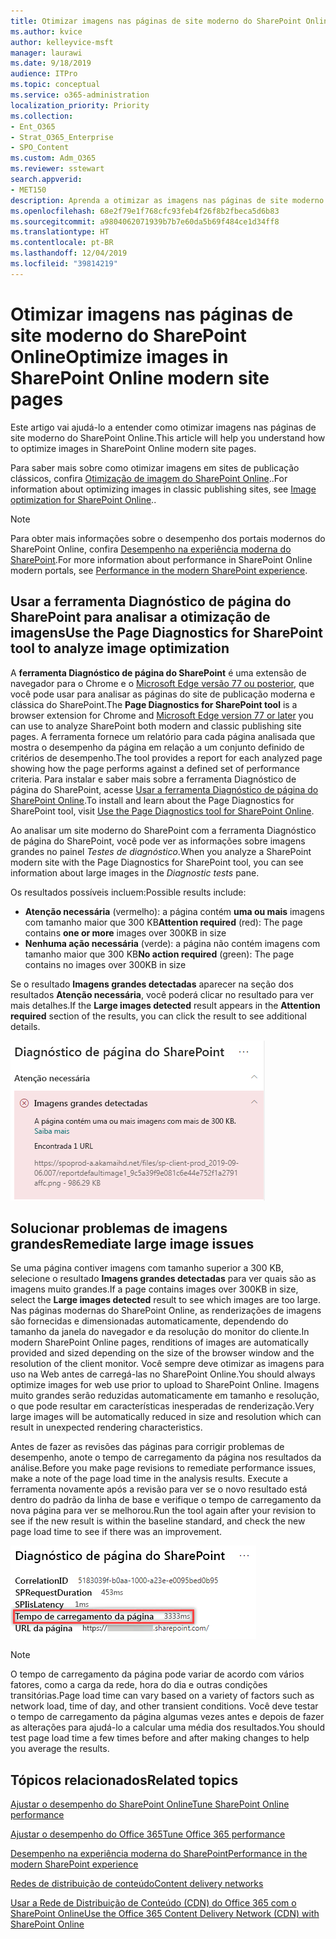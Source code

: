```yaml
---
title: Otimizar imagens nas páginas de site moderno do SharePoint Online
ms.author: kvice
author: kelleyvice-msft
manager: laurawi
ms.date: 9/18/2019
audience: ITPro
ms.topic: conceptual
ms.service: o365-administration
localization_priority: Priority
ms.collection:
- Ent_O365
- Strat_O365_Enterprise
- SPO_Content
ms.custom: Adm_O365
ms.reviewer: sstewart
search.appverid:
- MET150
description: Aprenda a otimizar as imagens nas páginas de site moderno do SharePoint Online.
ms.openlocfilehash: 68e2f79e1f768cfc93feb4f26f8b2fbeca5d6b83
ms.sourcegitcommit: a9804062071939b7b7e60da5b69f484ce1d34ff8
ms.translationtype: HT
ms.contentlocale: pt-BR
ms.lasthandoff: 12/04/2019
ms.locfileid: "39814219"
---
```

# <a name="optimize-images-in-sharepoint-online-modern-site-pages"></a><span data-ttu-id="79080-103">Otimizar imagens nas páginas de site moderno do SharePoint Online</span><span class="sxs-lookup"><span data-stu-id="79080-103">Optimize images in SharePoint Online modern site pages</span></span>

<span data-ttu-id="79080-104">Este artigo vai ajudá-lo a entender como otimizar imagens nas páginas de site moderno do SharePoint Online.</span><span class="sxs-lookup"><span data-stu-id="79080-104">This article will help you understand how to optimize images in SharePoint Online modern site pages.</span></span>

<span data-ttu-id="79080-105">Para saber mais sobre como otimizar imagens em sites de publicação clássicos, confira [Otimização de imagem do SharePoint Online](image-optimization-for-sharepoint-online.md)..</span><span class="sxs-lookup"><span data-stu-id="79080-105">For information about optimizing images in classic publishing sites, see [Image optimization for SharePoint Online](image-optimization-for-sharepoint-online.md)..</span></span>

>[!NOTE]
><span data-ttu-id="79080-106">Para obter mais informações sobre o desempenho dos portais modernos do SharePoint Online, confira [Desempenho na experiência moderna do SharePoint](https://docs.microsoft.com/sharepoint/modern-experience-performance).</span><span class="sxs-lookup"><span data-stu-id="79080-106">For more information about performance in SharePoint Online modern portals, see [Performance in the modern SharePoint experience](https://docs.microsoft.com/sharepoint/modern-experience-performance).</span></span>

## <a name="use-the-page-diagnostics-for-sharepoint-tool-to-analyze-image-optimization"></a><span data-ttu-id="79080-107">Usar a ferramenta Diagnóstico de página do SharePoint para analisar a otimização de imagens</span><span class="sxs-lookup"><span data-stu-id="79080-107">Use the Page Diagnostics for SharePoint tool to analyze image optimization</span></span>

<span data-ttu-id="79080-108">A **ferramenta Diagnóstico de página do SharePoint** é uma extensão de navegador para o Chrome e o [Microsoft Edge versão 77 ou posterior](https://www.microsoftedgeinsider.com/download?form=MI13E8&OCID=MI13E8), que você pode usar para analisar as páginas do site de publicação moderna e clássica do SharePoint.</span><span class="sxs-lookup"><span data-stu-id="79080-108">The **Page Diagnostics for SharePoint tool** is a browser extension for Chrome and [Microsoft Edge version 77 or later](https://www.microsoftedgeinsider.com/download?form=MI13E8&OCID=MI13E8) you can use to analyze SharePoint both modern and classic publishing site pages.</span></span> <span data-ttu-id="79080-109">A ferramenta fornece um relatório para cada página analisada que mostra o desempenho da página em relação a um conjunto definido de critérios de desempenho.</span><span class="sxs-lookup"><span data-stu-id="79080-109">The tool provides a report for each analyzed page showing how the page performs against a defined set of performance criteria.</span></span> <span data-ttu-id="79080-110">Para instalar e saber mais sobre a ferramenta Diagnóstico de página do SharePoint, acesse [Usar a ferramenta Diagnóstico de página do SharePoint Online](page-diagnostics-for-spo.md).</span><span class="sxs-lookup"><span data-stu-id="79080-110">To install and learn about the Page Diagnostics for SharePoint tool, visit [Use the Page Diagnostics tool for SharePoint Online](page-diagnostics-for-spo.md).</span></span>

<span data-ttu-id="79080-111">Ao analisar um site moderno do SharePoint com a ferramenta Diagnóstico de página do SharePoint, você pode ver as informações sobre imagens grandes no painel _Testes de diagnóstico_.</span><span class="sxs-lookup"><span data-stu-id="79080-111">When you analyze a SharePoint modern site with the Page Diagnostics for SharePoint tool, you can see information about large images in the _Diagnostic tests_ pane.</span></span>

<span data-ttu-id="79080-112">Os resultados possíveis incluem:</span><span class="sxs-lookup"><span data-stu-id="79080-112">Possible results include:</span></span>

- <span data-ttu-id="79080-113">**Atenção necessária** (vermelho): a página contém **uma ou mais** imagens com tamanho maior que 300 KB</span><span class="sxs-lookup"><span data-stu-id="79080-113">**Attention required** (red): The page contains **one or more** images over 300KB in size</span></span>
- <span data-ttu-id="79080-114">**Nenhuma ação necessária** (verde): a página não contém imagens com tamanho maior que 300 KB</span><span class="sxs-lookup"><span data-stu-id="79080-114">**No action required** (green): The page contains no images over 300KB in size</span></span>

<span data-ttu-id="79080-115">Se o resultado **Imagens grandes detectadas** aparecer na seção dos resultados **Atenção necessária**, você poderá clicar no resultado para ver mais detalhes.</span><span class="sxs-lookup"><span data-stu-id="79080-115">If the **Large images detected** result appears in the **Attention required** section of the results, you can click the result to see additional details.</span></span>

![Resultados da ferramenta Diagnóstico de Página](media/modern-portal-optimization/pagediag-large-images.png)

## <a name="remediate-large-image-issues"></a><span data-ttu-id="79080-117">Solucionar problemas de imagens grandes</span><span class="sxs-lookup"><span data-stu-id="79080-117">Remediate large image issues</span></span>

<span data-ttu-id="79080-118">Se uma página contiver imagens com tamanho superior a 300 KB, selecione o resultado **Imagens grandes detectadas** para ver quais são as imagens muito grandes.</span><span class="sxs-lookup"><span data-stu-id="79080-118">If a page contains images over 300KB in size, select the **Large images detected** result to see which images are too large.</span></span> <span data-ttu-id="79080-119">Nas páginas modernas do SharePoint Online, as renderizações de imagens são fornecidas e dimensionadas automaticamente, dependendo do tamanho da janela do navegador e da resolução do monitor do cliente.</span><span class="sxs-lookup"><span data-stu-id="79080-119">In modern SharePoint Online pages, renditions of images are automatically provided and sized depending on the size of the browser window and the resolution of the client monitor.</span></span> <span data-ttu-id="79080-120">Você sempre deve otimizar as imagens para uso na Web antes de carregá-las no SharePoint Online.</span><span class="sxs-lookup"><span data-stu-id="79080-120">You should always optimize images for web use prior to upload to SharePoint Online.</span></span> <span data-ttu-id="79080-121">Imagens muito grandes serão reduzidas automaticamente em tamanho e resolução, o que pode resultar em características inesperadas de renderização.</span><span class="sxs-lookup"><span data-stu-id="79080-121">Very large images will be automatically reduced in size and resolution which can result in unexpected rendering characteristics.</span></span>

<span data-ttu-id="79080-122">Antes de fazer as revisões das páginas para corrigir problemas de desempenho, anote o tempo de carregamento da página nos resultados da análise.</span><span class="sxs-lookup"><span data-stu-id="79080-122">Before you make page revisions to remediate performance issues, make a note of the page load time in the analysis results.</span></span> <span data-ttu-id="79080-123">Execute a ferramenta novamente após a revisão para ver se o novo resultado está dentro do padrão da linha de base e verifique o tempo de carregamento da nova página para ver se melhorou.</span><span class="sxs-lookup"><span data-stu-id="79080-123">Run the tool again after your revision to see if the new result is within the baseline standard, and check the new page load time to see if there was an improvement.</span></span>

![Resultados do tempo de carregamento da página](media/modern-portal-optimization/pagediag-page-load-time.png)

>[!NOTE]
><span data-ttu-id="79080-125">O tempo de carregamento da página pode variar de acordo com vários fatores, como a carga da rede, hora do dia e outras condições transitórias.</span><span class="sxs-lookup"><span data-stu-id="79080-125">Page load time can vary based on a variety of factors such as network load, time of day, and other transient conditions.</span></span> <span data-ttu-id="79080-126">Você deve testar o tempo de carregamento da página algumas vezes antes e depois de fazer as alterações para ajudá-lo a calcular uma média dos resultados.</span><span class="sxs-lookup"><span data-stu-id="79080-126">You should test page load time a few times before and after making changes to help you average the results.</span></span>

## <a name="related-topics"></a><span data-ttu-id="79080-127">Tópicos relacionados</span><span class="sxs-lookup"><span data-stu-id="79080-127">Related topics</span></span>

[<span data-ttu-id="79080-128">Ajustar o desempenho do SharePoint Online</span><span class="sxs-lookup"><span data-stu-id="79080-128">Tune SharePoint Online performance</span></span>](tune-sharepoint-online-performance.md)

[<span data-ttu-id="79080-129">Ajustar o desempenho do Office 365</span><span class="sxs-lookup"><span data-stu-id="79080-129">Tune Office 365 performance</span></span>](tune-office-365-performance.md)

[<span data-ttu-id="79080-130">Desempenho na experiência moderna do SharePoint</span><span class="sxs-lookup"><span data-stu-id="79080-130">Performance in the modern SharePoint experience</span></span>](https://docs.microsoft.com/sharepoint/modern-experience-performance)

[<span data-ttu-id="79080-131">Redes de distribuição de conteúdo</span><span class="sxs-lookup"><span data-stu-id="79080-131">Content delivery networks</span></span>](content-delivery-networks.md)

[<span data-ttu-id="79080-132">Usar a Rede de Distribuição de Conteúdo (CDN) do Office 365 com o SharePoint Online</span><span class="sxs-lookup"><span data-stu-id="79080-132">Use the Office 365 Content Delivery Network (CDN) with SharePoint Online</span></span>](use-office-365-cdn-with-spo.md)
